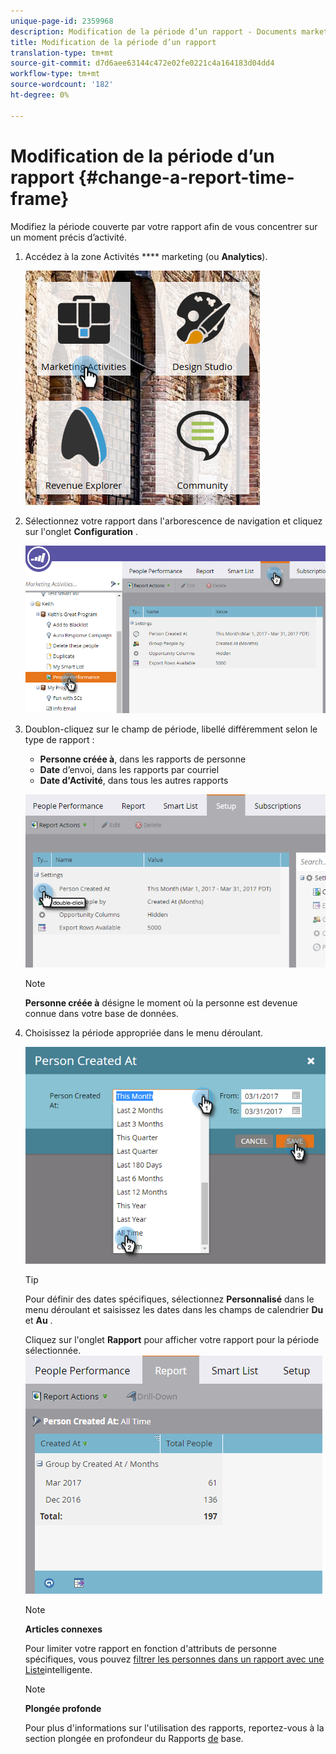 ```yaml
---
unique-page-id: 2359968
description: Modification de la période d’un rapport - Documents marketing - Documentation du produit
title: Modification de la période d’un rapport
translation-type: tm+mt
source-git-commit: d7d6aee63144c472e02fe0221c4a164183d04dd4
workflow-type: tm+mt
source-wordcount: '182'
ht-degree: 0%

---
```



# Modification de la période d’un rapport {#change-a-report-time-frame}

Modifiez la période couverte par votre rapport afin de vous concentrer sur un moment précis d’activité.

1. Accédez à la zone Activités **** marketing (ou **Analytics**).

   ![](assets/image2017-3-27-9-3a15-3a9.png)

1. Sélectionnez votre rapport dans l&#39;arborescence de navigation et cliquez sur l&#39;onglet **Configuration** .

   ![](assets/image2017-3-27-9-3a57-3a56.png)

1. Doublon-cliquez sur le champ de période, libellé différemment selon le type de rapport :

   * **Personne créée à**, dans les rapports de personne
   * **Date** d’envoi, dans les rapports par courriel
   * **Date d&#39;Activité**, dans tous les autres rapports

   ![](assets/image2017-3-27-9-3a58-3a23.png)

   >[!NOTE]
   >
   >**Personne créée à** désigne le moment où la personne est devenue connue dans votre base de données.

1. Choisissez la période appropriée dans le menu déroulant.

   ![](assets/image2017-3-27-9-3a58-3a40.png)

   >[!TIP]
   >
   >Pour définir des dates spécifiques, sélectionnez **Personnalisé** dans le menu déroulant et saisissez les dates dans les champs de calendrier **Du** et **Au** .

   Cliquez sur l&#39;onglet **Rapport** pour afficher votre rapport pour la période sélectionnée.\
   ![](assets/image2017-3-27-9-3a59-3a1.png)

   >[!NOTE]
   >
   >**Articles connexes**
   >
   >
   >Pour limiter votre rapport en fonction d&#39;attributs de personne spécifiques, vous pouvez [filtrer les personnes dans un rapport avec une Liste](filter-people-in-a-report-with-a-smart-list.md)intelligente.

   >[!NOTE]
   >
   >**Plongée profonde**
   >
   >
   >Pour plus d&#39;informations sur l&#39;utilisation des rapports, reportez-vous à la section plongée en profondeur du Rapports [de](http://docs.marketo.com/display/docs/basic+reporting) base.

